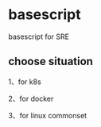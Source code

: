 # basescript
basescript for SRE

choose situation
---
1、for k8s

2、for docker

3、for linux commonset
